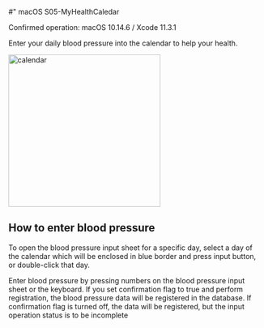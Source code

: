 #" macOS S05-MyHealthCaledar

Confirmed operation: macOS 10.14.6 / Xcode 11.3.1 

Enter your daily blood pressure into the calendar to help your health.

<img src="http://mikomokaru.sakura.ne.jp/data/B18/calendar1.png" alt="calendar" title="calendar" width="300">

## How to enter blood pressure
To open the blood pressure input sheet for a specific day, select a day of the calendar which will be enclosed in blue border and press input button, or double-click that day.

Enter blood pressure by pressing numbers on the blood pressure input sheet or the keyboard. If you set confirmation flag to true and perform registration, the blood pressure data will be registered in the database. If confirmation flag is turned off, the data will be registered, but the input operation status is to be incomplete
